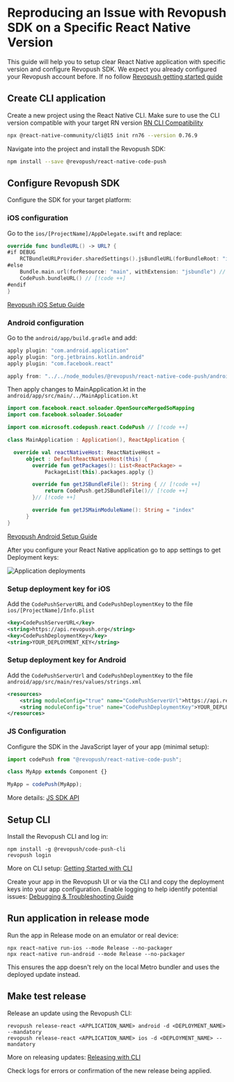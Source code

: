 # Reproducing an Issue with Revopush SDK on a Specific React Native Version

This guide will help you to setup clear React Native application with specific version and configure Revopush SDK.
We expect you already configured your Revopush account before. If no follow [Revopush getting started guide](/intro/getting-started)

## Create CLI application

Create a new project using the React Native CLI. Make sure to use the CLI version compatible with your target RN version [RN CLI Compatibility](https://github.com/react-native-community/cli?tab=readme-ov-file#compatibility)

```bash
npx @react-native-community/cli@15 init rn76 --version 0.76.9
```

Navigate into the project and install the Revopush SDK:

```bash
npm install --save @revopush/react-native-code-push
```

## Configure Revopush SDK

Configure the SDK for your target platform:

### iOS configuration

Go to the  `ios/[ProjectName]/AppDelegate.swift` and replace:

```swift
override func bundleURL() -> URL? {
#if DEBUG
    RCTBundleURLProvider.sharedSettings().jsBundleURL(forBundleRoot: "index")
#else
    Bundle.main.url(forResource: "main", withExtension: "jsbundle") // [!code --]
    CodePush.bundleURL() // [!code ++]
#endif
}
```

[Revopush iOS Setup Guide](/sdk/ios)

### Android configuration

Go to the  `android/app/build.gradle` and add:

```kotlin
apply plugin: "com.android.application"
apply plugin: "org.jetbrains.kotlin.android"
apply plugin: "com.facebook.react"

apply from: "../../node_modules/@revopush/react-native-code-push/android/codepush.gradle" // [!code ++]
```

Then apply changes to MainApplication.kt in the `android/app/src/main/../MainApplication.kt`

```kotlin
import com.facebook.react.soloader.OpenSourceMergedSoMapping
import com.facebook.soloader.SoLoader

import com.microsoft.codepush.react.CodePush // [!code ++]

class MainApplication : Application(), ReactApplication {

  override val reactNativeHost: ReactNativeHost =
      object : DefaultReactNativeHost(this) {
        override fun getPackages(): List<ReactPackage> =
            PackageList(this).packages.apply {}

        override fun getJSBundleFile(): String { // [!code ++]
            return CodePush.getJSBundleFile()// [!code ++]
        }// [!code ++]

        override fun getJSMainModuleName(): String = "index"
      }
}
```

[Revopush Android Setup Guide](/sdk/android)

After you configure your React Native application go to app settings to get Deployment keys:

![Application deployments](/images/intro/deployments-list.png)

### Setup deployment key for iOS

Add the `CodePushServerURL` and `CodePushDeploymentKey` to the file `ios/[ProjectName]/Info.plist`

```xml
<key>CodePushServerURL</key>
<string>https://api.revopush.org</string>
<key>CodePushDeploymentKey</key>
<string>YOUR_DEPLOYMENT_KEY</string>
```

### Setup deployment key for Android

Add the `CodePushServerUrl` and `CodePushDeploymentKey` to the file `android/app/src/main/res/values/strings.xml`

```xml
<resources>
    <string moduleConfig="true" name="CodePushServerUrl">https://api.revopush.org</string>
    <string moduleConfig="true" name="CodePushDeploymentKey">YOUR_DEPLOYMENT_KEY</string>
</resources>

```

### JS Configuration

Configure the SDK in the JavaScript layer of your app (minimal setup):

```js
import codePush from "@revopush/react-native-code-push";

class MyApp extends Component {}

MyApp = codePush(MyApp);
```

More details: [JS SDK API](/sdk/api-js)

## Setup CLI

Install the Revopush CLI and log in:

```shell
npm install -g @revopush/code-push-cli
revopush login
```

More on CLI setup: [Getting Started with CLI](/cli/getting-started)

Create your app in the Revopush UI or via the CLI and copy the deployment keys into your app configuration.
Enable logging to help identify potential issues: [Debugging & Troubleshooting Guide](/sdk/getting-started#debugging-troubleshooting)

## Run application in release mode

Run the app in Release mode on an emulator or real device:

```shell
npx react-native run-ios --mode Release --no-packager
npx react-native run-android --mode Release --no-packager
```

This ensures the app doesn't rely on the local Metro bundler and uses the deployed update instead.

## Make test release

Release an update using the Revopush CLI:

```shell
revopush release-react <APPLICATION_NAME> android -d <DEPLOYMENT_NAME> --mandatory
revopush release-react <APPLICATION_NAME> ios -d <DEPLOYMENT_NAME> --mandatory
```

More on releasing updates: [Releasing with CLI](/cli/releasing-updates)

Check logs for errors or confirmation of the new release being applied.
